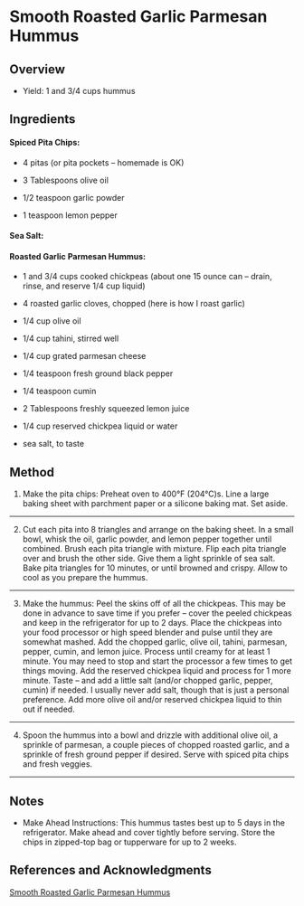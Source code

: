 # Smooth Roasted Garlic Parmesan Hummus

## Overview

- Yield: 1 and 3/4 cups hummus

## Ingredients

#### Spiced Pita Chips:

- 4 pitas (or pita pockets – homemade is OK)

- 3 Tablespoons olive oil

- 1/2 teaspoon garlic powder

- 1 teaspoon lemon pepper

#### Sea Salt:

#### Roasted Garlic Parmesan Hummus:

- 1 and 3/4 cups cooked chickpeas (about one  15 ounce can – drain, rinse, and reserve 1/4 cup liquid)

- 4 roasted garlic cloves, chopped (here is how I roast garlic)

- 1/4 cup olive oil

- 1/4 cup tahini, stirred well

- 1/4 cup grated parmesan cheese

- 1/4 teaspoon fresh ground black pepper

- 1/4 teaspoon cumin

- 2 Tablespoons freshly squeezed lemon juice

- 1/4 cup reserved chickpea liquid or water

- sea salt, to taste

## Method

1. Make the pita chips: Preheat oven to 400°F (204°C)s. Line a large baking sheet with parchment paper or a silicone baking mat. Set aside.
---

2. Cut each pita into 8 triangles and arrange on the baking sheet. In a small bowl, whisk the oil, garlic powder, and lemon pepper together until combined. Brush each pita triangle with mixture. Flip each pita triangle over and brush the other side. Give them a light sprinkle of sea salt. Bake pita triangles for 10 minutes, or until browned and crispy. Allow to cool as you prepare the hummus.
---

3. Make the hummus: Peel the skins off of all the chickpeas. This may be done in advance to save time if you prefer – cover the peeled chickpeas and keep in the refrigerator for up to 2 days. Place the chickpeas into your food processor or high speed blender and pulse until they are somewhat mashed. Add the chopped garlic, olive oil, tahini, parmesan, pepper, cumin, and lemon juice. Process until creamy for at least 1 minute. You may need to stop and start the processor a few times to get things moving. Add the reserved chickpea liquid and process for 1 more minute. Taste – and add a little salt (and/or chopped garlic, pepper, cumin) if needed. I usually never add salt, though that is just a personal preference. Add more olive oil and/or reserved chickpea liquid to thin out if needed.
---

4. Spoon the hummus into a bowl and drizzle with additional olive oil, a sprinkle of parmesan, a couple pieces of chopped roasted garlic, and a sprinkle of fresh ground pepper if desired. Serve with spiced pita chips and fresh veggies.
---


## Notes

- Make Ahead Instructions: This hummus tastes best up to 5 days in the refrigerator. Make ahead and cover tightly before serving. Store the chips in zipped-top bag or tupperware for up to 2 weeks.

## References and Acknowledgments

[Smooth Roasted Garlic Parmesan Hummus](https://sallysbakingaddiction.com/seriously-smooth-roasted-garlic-parmesan-hummus/)
